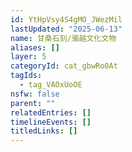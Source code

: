 ```yaml
---
id: YtHpVsy4S4gMO_JWezMil
lastUpdated: "2025-06-13"
name: 甘桑石刻/骆越文化文物
aliases: []
layer: 5
categoryId: cat_gbwRo0At
tagIds:
  - tag_VAOxUoOE
nsfw: false
parent: ""
relatedEntries: []
timelineEvents: []
titledLinks: []
---
```


